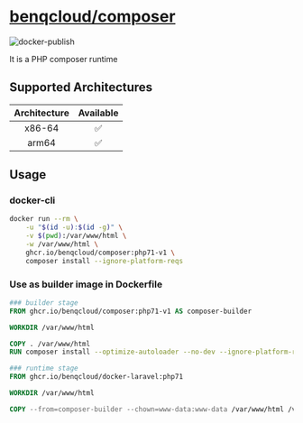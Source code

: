 # [benqcloud/composer](https://github.com/benqcloud/docker-composer)

![docker-publish](https://github.com/benqcloud/docker-composer/actions/workflows/docker-publish.yml/badge.svg)

It is a PHP composer runtime

## Supported Architectures

| Architecture | Available
| :----: | :----: |
| x86-64 | ✅ |
| arm64 | ✅ |

## Usage

### docker-cli

```bash
docker run --rm \
    -u "$(id -u):$(id -g)" \
    -v $(pwd):/var/www/html \
    -w /var/www/html \
    ghcr.io/benqcloud/composer:php71-v1 \
    composer install --ignore-platform-reqs
```

### Use as builder image in Dockerfile

```dockerfile
### builder stage
FROM ghcr.io/benqcloud/composer:php71-v1 AS composer-builder

WORKDIR /var/www/html

COPY . /var/www/html
RUN composer install --optimize-autoloader --no-dev --ignore-platform-reqs

### runtime stage
FROM ghcr.io/benqcloud/docker-laravel:php71

WORKDIR /var/www/html

COPY --from=composer-builder --chown=www-data:www-data /var/www/html /var/www/html
```
